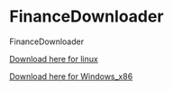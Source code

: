 # FinanceDownloader
FinanceDownloader

[Download here for linux](https://github.com/juan15377/FinanceDownloader/raw/main/dist/YahooFinanceDownloader_linux)

[Download here for Windows_x86](https://github.com/juan15377/FinanceDownloader/raw/main/dist/YahooFinanceDownloader_Windows)
